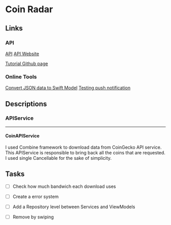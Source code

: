 # Coin Radar

## Links
### API
[API](https://api.coingecko.com/api/v3/coins/markets?vs_currency=usd&order=market_cap_desc&per_page=250&page=1&sparkline=true&price_change_percentage=24h)
[API Website](https://www.coingecko.com/en/api)

[Tutorial Github page](https://github.com/SwiftfulThinking)

### Online Tools
[Convert JSON data to Swift Model](https://app.quicktype.io/)
[Testing push notification](https://www.pushtry.com/)

## Descriptions

### APIService
---

#### CoinAPIService
I used Combine framework to download data from CoinGecko API service. This APIService is responsible to bring back all the coins that are requested. I used single Cancellable for the sake of simplicity. 


## Tasks
- [ ] Check how much bandwich each download uses
- [ ] Create a error system
- [ ] Add a Repository level between Services and ViewModels
- [ ] Remove by swiping 


